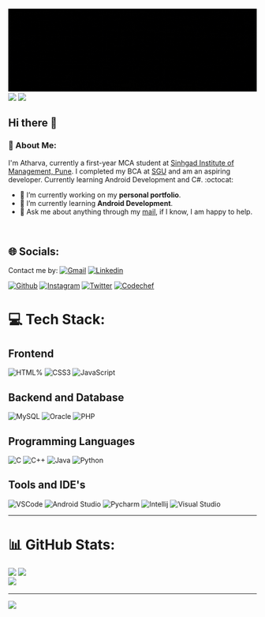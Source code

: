 ![Header](https://github.com/atharva-mali/atharva-mali/blob/main/img/header.gif)
<br>
![](https://img.shields.io/badge/version-1.0-blue)
![](https://komarev.com/ghpvc/?username=atharva-mali&style=flat-square)

## Hi there 👋

### 💫 About Me:

I'm Atharva, currently a first-year MCA student at [Sinhgad Institute of Management, Pune](http://cms.sinhgad.edu/sinhgad_management_institutes/siom_mca.aspx). I completed my BCA at [SGU](http://sanjayghodawatuniversity.ac.in/) and am an aspiring developer. Currently learning Android Development and C#. :octocat:

- 🔭 I’m currently working on my **personal portfolio**.
- 🌱 I’m currently learning **Android Development**.
- 💬 Ask me about anything through my [mail](mailto:atharva.mali3081@gmail.com), if I know, I am happy to help.

<br>

## 🌐 Socials:

Contact me by: [![Gmail](https://img.shields.io/badge/Gmail-D14836?style=for-the-badge&logo=gmail&logoColor=white)](mailto:atharva.mali3081@gmail.com) [![Linkedin](https://img.shields.io/badge/LinkedIn-0077B5?style=for-the-badge&logo=linkedin&logoColor=white)](https://www.linkedin.com/in/atharvamali3081/)

[![Github](https://img.shields.io/badge/GitHub-100000?style=for-the-badge&logo=github&logoColor=white)](https://github.com/atharva-mali)
[![Instagram](https://img.shields.io/badge/Instagram-E4405F?style=for-the-badge&logo=instagram&logoColor=white)](https://instagram.com/__atharva__3081__)
[![Twitter](https://img.shields.io/badge/Twitter-1DA1F2?style=for-the-badge&logo=twitter&logoColor=white)](https://twitter.com/atharva_3081)
[![Codechef](https://img.shields.io/badge/Codechef-%23B92B27.svg?&style=for-the-badge&logo=Codechef&logoColor=white)](https://www.codechef.com/users/atharva3081)

# 💻 Tech Stack:

## Frontend

![HTML%](https://img.shields.io/badge/HTML5-E34F26?style=for-the-badge&logo=html5&logoColor=white) ![CSS3](https://img.shields.io/badge/CSS3-1572B6?style=for-the-badge&logo=css3&logoColor=white) ![JavaScript](https://img.shields.io/badge/JavaScript-323330?style=for-the-badge&logo=javascript&logoColor=F7DF1E)

## Backend and Database

![MySQL](https://img.shields.io/badge/MySQL-005C84?style=for-the-badge&logo=mysql&logoColor=white) ![Oracle](https://img.shields.io/badge/Oracle-F80000?style=for-the-badge&logo=Oracle&logoColor=white) ![PHP](https://img.shields.io/badge/PHP-777BB4?style=for-the-badge&logo=php&logoColor=white)

## Programming Languages

![C](https://img.shields.io/badge/C-00599C?style=for-the-badge&logo=c&logoColor=white) ![C++](https://img.shields.io/badge/C%2B%2B-00599C?style=for-the-badge&logo=c%2B%2B&logoColor=white) ![Java](https://img.shields.io/badge/Java-ED8B00?style=for-the-badge&logo=java&logoColor=white) ![Python](https://img.shields.io/badge/Python-FFD43B?style=for-the-badge&logo=python&logoColor=blue)

## Tools and IDE's

![VSCode](https://img.shields.io/badge/VSCode-0078D4?style=for-the-badge&logo=visual%20studio%20code&logoColor=white) ![Android Studio](https://img.shields.io/badge/Android_Studio-3DDC84?style=for-the-badge&logo=android-studio&logoColor=white) ![Pycharm](https://img.shields.io/badge/PyCharm-000000.svg?&style=for-the-badge&logo=PyCharm&logoColor=white) ![Intellij](https://img.shields.io/badge/IntelliJ_IDEA-000000.svg?style=for-the-badge&logo=intellij-idea&logoColor=white) ![Visual Studio](https://img.shields.io/badge/Visual_Studio-5C2D91?style=for-the-badge&logo=visual%20studio&logoColor=white)

---

# 📊 GitHub Stats:

![](https://github-readme-stats.vercel.app/api?username=atharva-mali&theme=dark&hide_border=false&include_all_commits=false&count_private=false) ![](https://github-readme-streak-stats.herokuapp.com/?user=atharva-mali&theme=dark&hide_border=false)<br/>
![](https://github-readme-stats.vercel.app/api/top-langs/?username=atharva-mali&theme=dark&hide_border=false&include_all_commits=false&count_private=false&layout=compact)

---

[![](https://visitcount.itsvg.in/api?id=atharva-mali&icon=0&color=0)](https://visitcount.itsvg.in)
